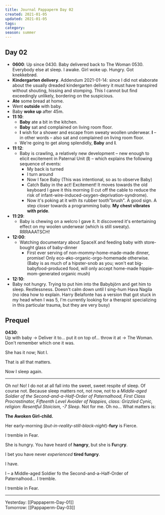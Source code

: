 ```yaml
---
title: Journal Pappaperm Day 02
created: 2021-01-05
updated: 2021-01-05
tags:
category:
season: summer
---
```


## Day 02
- **0600**: Up since 0430. Baby delivered back to The Woman 0530. Everybody else at sleep. I awake. Girl woke up. Hungry. Got knekkebrød.  
- **Kindergarten delivery**.
 Addendum 2021-01-14: since I did not elaborate about the usually dreaded kindergarten delivery it must have transpired without shouting, hissing and stomping.
  This I cannot but find exceedingly unlikely, bordering on the suspicious.
- **Ate** some bread at home.
- Went **outside** with baby.
- Baby **woke up** after 45m.
- **11:10**:
	- **Baby** ate a bit in the kitchen.
	- **Baby** sat and complained on living room floor.  
	- **I** wish for a shower and escape from sweaty woollen underwear. **I** – in other words – also sat and complained on living room floor.
	- We're going to get along splendidly, **Baby** and **I**.
- **11:12**:
	- Baby is crawling, a relatively new development – new enough to elicit excitement in Paternal Unit (**I**) – which explains the following sequence of events:
		- My back is turned
		- I turn around
		- Now I face Baby (This was intentional, so as to observe Baby)
		- Catch Baby in the act! Excitement! It moves towards the old keyboard I gave it this morning (I cut off the cable to reduce the risk of infant-wire-induced-oxygen-deprivation-syndrome).
		- Now it's poking at it with its rubber tooth"brush". A good sign. A step closer towards a programming baby. **My chest vibrates with pride**.
- **11:29**:
	- Baby is chewing on a welcro I gave it. It discovered it's entertaining effect on my woolen underwear (which is still sweaty). RRRAAATSCH!
- **12:00**:
	- Watching documentary about SpaceX and feeding baby with store-bought glass of baby-dinner
		- First ever serving of non-mommy-home-made-made dinner, promise! Only eco-øko-organic-orgo-homemade otherwise. (Baby is as much of a hipster-snob as you; won't eat big-babyfood-produced food, will only accept home-made hippie-mom-generated organic mush)
- **12:10**:
- Baby not hungry. Trying to put him into the Babybjörn and get him to sleep. Restlessness. Doesn't calm down until I sing-hum Hava Nagila (no idea how to explain. Harry Belafonte has a version that got stuck in my head when I was 5, I'm currently looking for a therapist specializing in this particular trauma, but they are very busy)


## Prequel
**0430**:  
Up with baby → Deliver it to… put it on top of… throw it at → The Woman. Don't remember which one it was.  

She has it now; Not I.  

That is all that matters.

Now I sleep again.  

---

Oh no! No! I do not at all fall into the sweet, sweet respite of sleep. Of course not. Because sleep matters not, not now, not to a *Middle-aged Soldier of the Second-and-a-Half-Order of Paternalhood, First Class Procrastinator, Fifteenth Level Avoider of Nappies, class: Grizzled Cynic, religion: Resentful Stoicism, -7 Sleep*. Not for me. Oh no… What matters is:

**The Awoken Girl-child.**  

Her early-morning (*but-in-reality-still-black-night*)-**fury** is Fierce.  

I tremble in Fear.  

She is hungry. You have heard of **hangry**, but she is **Fu**ng**ry**.

I bet you have never *experienced* **tired fungry**.  

I have.  

I – a Middle-aged Soldier fo the Second-and-a-Half-Order of Paternalhood… I tremble.

I tremble in Fear.  

---

Yesterday: [[Pappaperm-Day-01]]  
Tomorrow: [[Pappaperm-Day-03]]